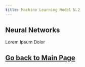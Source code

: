 ```yaml
---
title: Machine Learning Model N.2
---
```


## Neural Networks

Lorem Ipsum Dolor

## [Go back to Main Page](./)